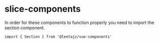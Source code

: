# slice-components

In order for these components to function properly you need to import the section component.

```
import { Section } from '@leetajz/vue-components'
```
